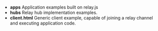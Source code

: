 * **apps** Application examples built on relay.js
* **hubs** Relay hub implementation examples.
* **client.html** Generic client example, capable of joining a relay channel and executing application code.
